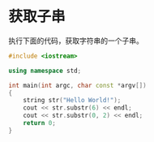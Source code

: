 # 获取子串

执行下面的代码，获取字符串的一个子串。

```cpp
#include <iostream>

using namespace std;

int main(int argc, char const *argv[])
{
    string str("Hello World!");
    cout << str.substr(6) << endl;
    cout << str.substr(0, 2) << endl;
    return 0;
}
```


